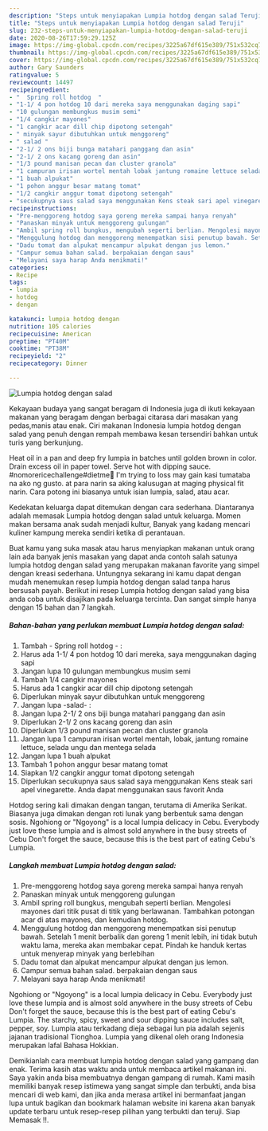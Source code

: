 ```yaml
---
description: "Steps untuk menyiapakan Lumpia hotdog dengan salad Teruji"
title: "Steps untuk menyiapakan Lumpia hotdog dengan salad Teruji"
slug: 232-steps-untuk-menyiapakan-lumpia-hotdog-dengan-salad-teruji
date: 2020-08-26T17:59:29.125Z
image: https://img-global.cpcdn.com/recipes/3225a67df615e389/751x532cq70/lumpia-hotdog-dengan-salad-foto-resep-utama.jpg
thumbnail: https://img-global.cpcdn.com/recipes/3225a67df615e389/751x532cq70/lumpia-hotdog-dengan-salad-foto-resep-utama.jpg
cover: https://img-global.cpcdn.com/recipes/3225a67df615e389/751x532cq70/lumpia-hotdog-dengan-salad-foto-resep-utama.jpg
author: Gary Saunders
ratingvalue: 5
reviewcount: 14497
recipeingredient:
- "  Spring roll hotdog  "
- "1-1/ 4 pon hotdog 10 dari mereka saya menggunakan daging sapi"
- "10 gulungan membungkus musim semi"
- "1/4 cangkir mayones"
- "1 cangkir acar dill chip dipotong setengah"
- " minyak sayur dibutuhkan untuk menggoreng"
- " salad "
- "2-1/ 2 ons biji bunga matahari panggang dan asin"
- "2-1/ 2 ons kacang goreng dan asin"
- "1/3 pound manisan pecan dan cluster granola"
- "1 campuran irisan wortel mentah lobak jantung romaine lettuce selada ungu dan mentega selada"
- "1 buah alpukat"
- "1 pohon anggur besar matang tomat"
- "1/2 cangkir anggur tomat dipotong setengah"
- "secukupnya saus salad saya menggunakan Kens steak sari apel vinegarette Anda dapat menggunakan saus favorit Anda"
recipeinstructions:
- "Pre-menggoreng hotdog saya goreng mereka sampai hanya renyah"
- "Panaskan minyak untuk menggoreng gulungan"
- "Ambil spring roll bungkus, mengubah seperti berlian. Mengolesi mayones dari titik pusat di titik yang berlawanan. Tambahkan potongan acar di atas mayones, dan kemudian hotdog."
- "Menggulung hotdog dan menggoreng menempatkan sisi penutup bawah. Setelah 1 menit berbalik dan goreng 1 menit lebih, ini tidak butuh waktu lama, mereka akan membakar cepat. Pindah ke handuk kertas untuk menyerap minyak yang berlebihan"
- "Dadu tomat dan alpukat mencampur alpukat dengan jus lemon."
- "Campur semua bahan salad. berpakaian dengan saus"
- "Melayani saya harap Anda menikmati!"
categories:
- Recipe
tags:
- lumpia
- hotdog
- dengan

katakunci: lumpia hotdog dengan 
nutrition: 105 calories
recipecuisine: American
preptime: "PT40M"
cooktime: "PT38M"
recipeyield: "2"
recipecategory: Dinner

---
```



![Lumpia hotdog dengan salad](https://img-global.cpcdn.com/recipes/3225a67df615e389/751x532cq70/lumpia-hotdog-dengan-salad-foto-resep-utama.jpg)

Kekayaan budaya yang sangat beragam di Indonesia juga di ikuti kekayaan makanan yang beragam dengan berbagai citarasa dari masakan yang pedas,manis atau enak. Ciri makanan Indonesia lumpia hotdog dengan salad yang penuh dengan rempah membawa kesan tersendiri bahkan untuk turis yang berkunjung.


Heat oil in a pan and deep fry lumpia in batches until golden brown in color. Drain excess oil in paper towel. Serve hot with dipping sauce. #nomorericechallenge#dietme🤗 I&#39;m trying to loss may gain kasi tumataba na ako ng gusto. at para narin sa aking kalusugan at maging physical fit narin. Cara potong ini biasanya untuk isian lumpia, salad, atau acar.

Kedekatan keluarga dapat ditemukan dengan cara sederhana. Diantaranya adalah memasak Lumpia hotdog dengan salad untuk keluarga. Momen makan bersama anak sudah menjadi kultur, Banyak yang kadang mencari kuliner kampung mereka sendiri ketika di perantauan.

Buat kamu yang suka masak atau harus menyiapkan makanan untuk orang lain ada banyak jenis masakan yang dapat anda contoh salah satunya lumpia hotdog dengan salad yang merupakan makanan favorite yang simpel dengan kreasi sederhana. Untungnya sekarang ini kamu dapat dengan mudah menemukan resep lumpia hotdog dengan salad tanpa harus bersusah payah.
Berikut ini resep Lumpia hotdog dengan salad yang bisa anda coba untuk disajikan pada keluarga tercinta. Dan sangat simple hanya dengan 15 bahan dan 7 langkah.


<!--inarticleads1-->

##### Bahan-bahan yang perlukan membuat Lumpia hotdog dengan salad:

1. Tambah  - Spring roll hotdog - :
1. Harus ada 1-1/ 4 pon hotdog 10 dari mereka, saya menggunakan daging sapi
1. Jangan lupa 10 gulungan membungkus musim semi
1. Tambah 1/4 cangkir mayones
1. Harus ada 1 cangkir acar dill chip dipotong setengah
1. Diperlukan  minyak sayur dibutuhkan untuk menggoreng
1. Jangan lupa  -salad- :
1. Jangan lupa 2-1/ 2 ons biji bunga matahari panggang dan asin
1. Diperlukan 2-1/ 2 ons kacang goreng dan asin
1. Diperlukan 1/3 pound manisan pecan dan cluster granola
1. Jangan lupa 1 campuran irisan wortel mentah, lobak, jantung romaine lettuce, selada ungu dan mentega selada
1. Jangan lupa 1 buah alpukat
1. Tambah 1 pohon anggur besar matang tomat
1. Siapkan 1/2 cangkir anggur tomat dipotong setengah
1. Diperlukan secukupnya saus salad saya menggunakan Kens steak sari apel vinegarette. Anda dapat menggunakan saus favorit Anda


Hotdog sering kali dimakan dengan tangan, terutama di Amerika Serikat. Biasanya juga dimakan dengan roti lunak yang berbentuk sama dengan sosis. Ngohiong or &#34;Ngoyong&#34; is a local lumpia delicacy in Cebu. Everybody just love these lumpia and is almost sold anywhere in the busy streets of Cebu Don&#39;t forget the sauce, because this is the best part of eating Cebu&#39;s Lumpia. 

<!--inarticleads2-->

##### Langkah membuat  Lumpia hotdog dengan salad:

1. Pre-menggoreng hotdog saya goreng mereka sampai hanya renyah
1. Panaskan minyak untuk menggoreng gulungan
1. Ambil spring roll bungkus, mengubah seperti berlian. Mengolesi mayones dari titik pusat di titik yang berlawanan. Tambahkan potongan acar di atas mayones, dan kemudian hotdog.
1. Menggulung hotdog dan menggoreng menempatkan sisi penutup bawah. Setelah 1 menit berbalik dan goreng 1 menit lebih, ini tidak butuh waktu lama, mereka akan membakar cepat. Pindah ke handuk kertas untuk menyerap minyak yang berlebihan
1. Dadu tomat dan alpukat mencampur alpukat dengan jus lemon.
1. Campur semua bahan salad. berpakaian dengan saus
1. Melayani saya harap Anda menikmati!


Ngohiong or &#34;Ngoyong&#34; is a local lumpia delicacy in Cebu. Everybody just love these lumpia and is almost sold anywhere in the busy streets of Cebu Don&#39;t forget the sauce, because this is the best part of eating Cebu&#39;s Lumpia. The starchy, spicy, sweet and sour dipping sauce includes salt, pepper, soy. Lumpia atau terkadang dieja sebagai lun pia adalah sejenis jajanan tradisional Tionghoa. Lumpia yang dikenal oleh orang Indonesia merupakan lafal Bahasa Hokkian. 

Demikianlah cara membuat lumpia hotdog dengan salad yang gampang dan enak. Terima kasih atas waktu anda untuk membaca artikel makanan ini. Saya yakin anda bisa membuatnya dengan gampang di rumah. Kami masih memiliki banyak resep istimewa yang sangat simple dan terbukti, anda bisa mencari di web kami, dan jika anda merasa artikel ini bermanfaat jangan lupa untuk bagikan dan bookmark halaman website ini karena akan banyak update terbaru untuk resep-resep pilihan yang terbukti dan teruji. Siap Memasak !!. 
